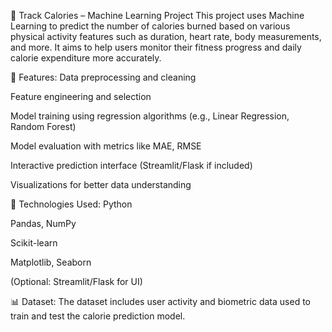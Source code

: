 🥗 Track Calories – Machine Learning Project
This project uses Machine Learning to predict the number of calories burned based on various physical activity features such as duration, heart rate, body measurements, and more. It aims to help users monitor their fitness progress and daily calorie expenditure more accurately.

🚀 Features:
Data preprocessing and cleaning

Feature engineering and selection

Model training using regression algorithms (e.g., Linear Regression, Random Forest)

Model evaluation with metrics like MAE, RMSE

Interactive prediction interface (Streamlit/Flask if included)

Visualizations for better data understanding

📁 Technologies Used:
Python

Pandas, NumPy

Scikit-learn

Matplotlib, Seaborn

(Optional: Streamlit/Flask for UI)

📊 Dataset:
The dataset includes user activity and biometric data used to train and test the calorie prediction model. 
